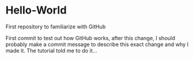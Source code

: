 # Hello-World
First repository to familiarize with GitHub

First commit to test out how GitHub works, after this change, I should probably make a commit message to describe this exact change and why I made it. The tutorial told me to do it...
